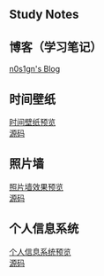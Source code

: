 ## Study Notes

## 博客（学习笔记）
<a href="https://n0s1gn.github.io/microblog/" target="_blank">n0s1gn's Blog</a>

## 时间壁纸

<a href="https://n0s1gn.github.io/timepaper/" target="_blank">时间壁纸预览</a>  
<a href="https://github.com/n0s1gn/timepaper" target="_blank">源码</a>

## 照片墙

<a href="https://n0s1gn.github.io/pic/" target="_blank">照片墙效果预览</a>  
<a href="https://github.com/n0s1gn/pic" target="_blank">源码</a>  

## 个人信息系统
<a href="https://n0s1gn.github.io/personalsetting/"  target="_blank">个人信息系统预览</a>   
<a href="https://github.com/n0s1gn/personalsetting" target="_blank">源码</a> 

 

